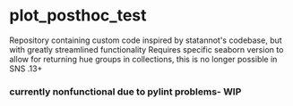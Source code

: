 # plot_posthoc_test
Repository containing custom code inspired by statannot's codebase, but with greatly streamlined functionality
Requires specific seaborn version to allow for returning hue groups in collections, this is no longer possible in SNS .13+ 

### currently nonfunctional due to pylint problems- WIP